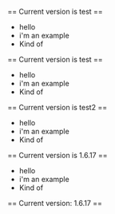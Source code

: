 == Current version is test ==
 - hello
 - i'm an example
 - Kind of

== Current version is test ==
 - hello
 - i'm an example
 - Kind of

== Current version is test2 ==
 - hello
 - i'm an example
 - Kind of

== Current version is 1.6.17 ==
 - hello
 - i'm an example
 - Kind of


== Current version: 1.6.17 ==

